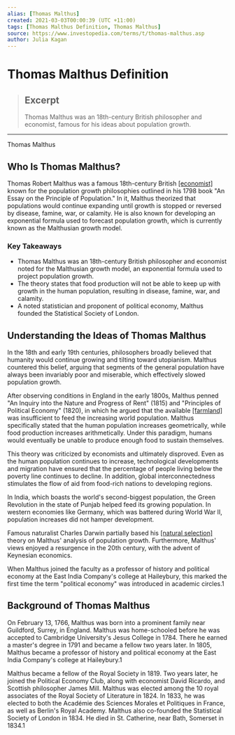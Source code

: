 ```yaml
---
alias: [Thomas Malthus]
created: 2021-03-03T00:00:39 (UTC +11:00)
tags: [Thomas Malthus Definition, Thomas Malthus]
source: https://www.investopedia.com/terms/t/thomas-malthus.asp
author: Julia Kagan
---
```


# Thomas Malthus Definition

> ## Excerpt
> Thomas Malthus was an 18th-century British philosopher and economist, famous for his ideas about population growth.

---

Thomas Malthus
## Who Is Thomas Malthus?

Thomas Robert Malthus was a famous 18th-century British [[economist]](https://www.investopedia.com/articles/economics/08/economic-thought.asp) known for the population growth philosophies outlined in his 1798 book "An Essay on the Principle of Population." In it, Malthus theorized that populations would continue expanding until growth is stopped or reversed by disease, famine, war, or calamity. He is also known for developing an exponential formula used to forecast population growth, which is currently known as the Malthusian growth model.

### Key Takeaways

-   Thomas Malthus was an 18th-century British philosopher and economist noted for the Malthusian growth model, an exponential formula used to project population growth.
-   The theory states that food production will not be able to keep up with growth in the human population, resulting in disease, famine, war, and calamity.
-   A noted statistician and proponent of political economy, Malthus founded the Statistical Society of London.

## Understanding the Ideas of Thomas Malthus

In the 18th and early 19th centuries, philosophers broadly believed that humanity would continue growing and tilting toward utopianism. Malthus countered this belief, arguing that segments of the general population have always been invariably poor and miserable, which effectively slowed population growth.

After observing conditions in England in the early 1800s, Malthus penned "An Inquiry into the Nature and Progress of Rent" (1815) and "Principles of Political Economy" (1820), in which he argued that the available [[farmland]](https://www.investopedia.com/articles/investing/091615/how-invest-farming-without-owning-farm.asp) was insufficient to feed the increasing world population. Malthus specifically stated that the human population increases geometrically, while food production increases arithmetically. Under this paradigm, humans would eventually be unable to produce enough food to sustain themselves.

This theory was criticized by economists and ultimately disproved. Even as the human population continues to increase, technological developments and migration have ensured that the percentage of people living below the poverty line continues to decline. In addition, global interconnectedness stimulates the flow of aid from food-rich nations to developing regions.

In India, which boasts the world's second-biggest population, the Green Revolution in the state of Punjab helped feed its growing population. In western economies like Germany, which was battered during World War II, population increases did not hamper development.

Famous naturalist Charles Darwin partially based his [[natural selection]](https://www.investopedia.com/terms/n/natural-selection.asp) theory on Malthus' analysis of population growth. Furthermore, Malthus' views enjoyed a resurgence in the 20th century, with the advent of Keynesian economics.

When Malthus joined the faculty as a professor of history and political economy at the East India Company's college at Haileybury, this marked the first time the term "political economy" was introduced in academic circles.1 

## Background of Thomas Malthus

On February 13, 1766, Malthus was born into a prominent family near Guildford, Surrey, in England. Malthus was home-schooled before he was accepted to Cambridge University's Jesus College in 1784. There he earned a master's degree in 1791 and became a fellow two years later. In 1805, Malthus became a professor of history and political economy at the East India Company's college at Haileybury.1

Malthus became a fellow of the Royal Society in 1819. Two years later, he joined the Political Economy Club, along with economist David Ricardo, and Scottish philosopher James Mill. Malthus was elected among the 10 royal associates of the Royal Society of Literature in 1824. In 1833, he was elected to both the Académie des Sciences Morales et Politiques in France, as well as Berlin's Royal Academy. Malthus also co-founded the Statistical Society of London in 1834. He died in St. Catherine, near Bath, Somerset in 1834.1
